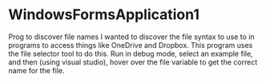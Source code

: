 # WindowsFormsApplication1
Prog to discover file names
I wanted to discover the file syntax to use to in programs to access things like OneDrive and Dropbox.  This program uses the file selector
tool to do this.  Run in debug mode, select an example file, and then (using visual studio), hover over the file variable to get the 
correct name for the file.
